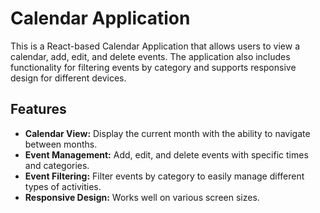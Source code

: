 # Calendar Application

This is a React-based Calendar Application that allows users to view a calendar, add, edit, and delete events. The application also includes functionality for filtering events by category and supports responsive design for different devices.

## Features

- **Calendar View:** Display the current month with the ability to navigate between months.
- **Event Management:** Add, edit, and delete events with specific times and categories.
- **Event Filtering:** Filter events by category to easily manage different types of activities.
- **Responsive Design:** Works well on various screen sizes.
